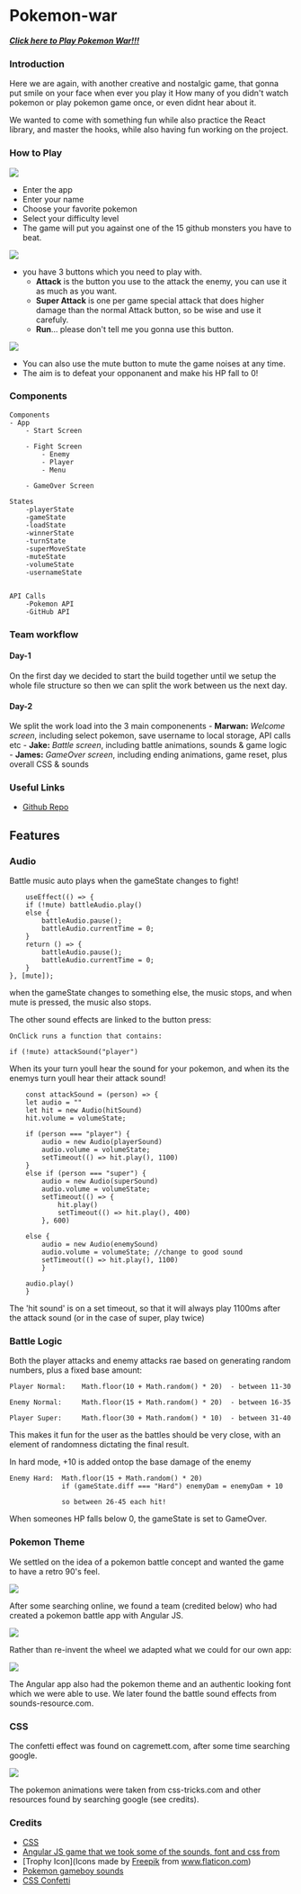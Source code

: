 # Pokemon-war 

***[Click here to Play Pokemon War!!!](https://pokemon-war.netlify.app/)***

### Introduction

Here we are again, with another creative and nostalgic game, that gonna put smile on your face when ever you play it
How many of you didn't watch pokemon or play pokemon game once, or even didnt hear about it.

We wanted to come with something fun while also practice the React library, and master the hooks, while also having fun working on the project.



### How to Play 
![](https://i.imgur.com/4JVvqyw.gif)

- Enter the app
- Enter your name
- Choose your favorite pokemon
- Select your difficulty level
- The game will put you against one of the 15 github monsters you have to beat.

![](https://i.imgur.com/1i96GOb.gif)

- you have 3 buttons which you need to play with.
     - **Attack** is the button you use to the attack the enemy, you can use it as much as you want.
     - **Super Attack** is one per game special attack that does higher damage than the normal Attack button, so be wise and use it carefuly.
     - **Run**... please don't tell me you gonna use this button.

![](https://i.imgur.com/1Lhpl7D.gif)

- You can also use the mute button to mute the game noises at any time.
- The aim is to defeat your opponanent and make his HP fall to 0!


### Components
    Components
    - App
        - Start Screen
        
        - Fight Screen
            - Enemy
            - Player
            - Menu
        
        - GameOver Screen
         
    States
        -playerState
        -gameState
        -loadState
        -winnerState
        -turnState
        -superMoveState
        -muteState
        -volumeState
        -usernameState
        
        
    API Calls
        -Pokemon API 
        -GitHub API


### Team workflow

#### Day-1

On the first day we decided to start the build together until we setup the whole file structure so then we can split the work between us the next day.

#### Day-2

We split the work load into the 3 main componenents
    - **Marwan:** *Welcome screen*, including select pokemon, save username to local storage, API calls etc
    - **Jake:** *Battle screen*, including battle animations, sounds & game logic
    - **James:** *GameOver screen*, including ending animations, game reset, plus overall CSS & sounds

### Useful Links
* [Github Repo](https://github.com/WebAhead5/Pokemon-War.git)


## Features

### Audio


Battle music auto plays when the gameState changes to fight!

        useEffect(() => {
        if (!mute) battleAudio.play()
        else {
            battleAudio.pause();
            battleAudio.currentTime = 0;
        }
        return () => {
            battleAudio.pause();
            battleAudio.currentTime = 0;
        }
    }, [mute]);

when the gameState changes to something else, the music stops, and when mute is pressed, the music also stops.


The other sound effects are linked to the button press:

    OnClick runs a function that contains:
    
    if (!mute) attackSound("player")

When its your turn youll hear the sound for your pokemon, and when its the enemys turn youll hear their attack sound!

        const attackSound = (person) => {
        let audio = ""
        let hit = new Audio(hitSound)
        hit.volume = volumeState;

        if (person === "player") {
            audio = new Audio(playerSound)
            audio.volume = volumeState;
            setTimeout(() => hit.play(), 1100)
        }
        else if (person === "super") {
            audio = new Audio(superSound)
            audio.volume = volumeState; 
            setTimeout(() => {
                hit.play()
                setTimeout(() => hit.play(), 400)
            }, 600) 
            
        else {
            audio = new Audio(enemySound)
            audio.volume = volumeState; //change to good sound
            setTimeout(() => hit.play(), 1100)
            }
        
        audio.play()
        }

The 'hit sound' is on a set timeout, so that it will always play 1100ms after the attack sound (or in the case of super, play twice)

### Battle Logic

Both the player attacks and enemy attacks rae based on generating random numbers, plus a fixed base amount:

    Player Normal:    Math.floor(10 + Math.random() * 20)  - between 11-30

    Enemy Normal:     Math.floor(15 + Math.random() * 20)  - between 16-35
    
    Player Super:     Math.floor(30 + Math.random() * 10)  - between 31-40

This makes it fun for the user as the battles should be very close, with an element of randomness dictating the final result.

In hard mode, +10 is added ontop the base damage of the enemy

    Enemy Hard:  Math.floor(15 + Math.random() * 20)
                 if (gameState.diff === "Hard") enemyDam = enemyDam + 10
                 
                 so between 26-45 each hit!


When someones HP falls below 0, the gameState is set to GameOver.

### Pokemon Theme

We settled on the idea of a pokemon battle concept and wanted the game to have a retro 90's feel.

![](https://i.imgur.com/X1OBZWt.png)

After some searching online, we found a team (credited below) who had created a pokemon battle app with Angular JS.

![](https://i.imgur.com/p02gY33.png)

Rather than re-invent the wheel we adapted what we could for our own app:

![](https://i.imgur.com/DrxLb0b.png)

The Angular app also had the pokemon theme and an authentic looking font which we were able to use. We later found the battle sound effects from sounds-resource.com.

### CSS

The confetti effect was found on cagremett.com, after some time searching google. 

![](https://i.imgur.com/uj8l3Uk.gif)

The pokemon animations were taken from css-tricks.com and other resources found by searching google (see credits).

### Credits

* [CSS](https://css-tricks.com/css-animation-libraries/)
* [Angular JS game that we took some of the sounds, font and css from](https://github.com/nathan-barrett/PokemonJS)
* [Trophy Icon](Icons made by <a href="https://www.flaticon.com/authors/freepik" title="Freepik">Freepik</a> from <a href="https://www.flaticon.com/" title="Flaticon"> www.flaticon.com</a>)
* [Pokemon gameboy sounds](https://www.sounds-resource.com/game_boy_gbc/pokemonredblueyellow/sound/17241/)
* [CSS Confetti](http://www.cagrimmett.com/til/2018/01/05/css-confetti.html)
